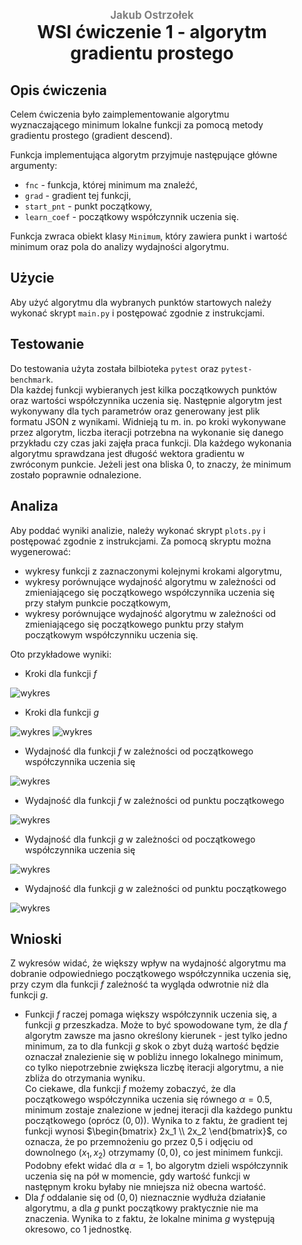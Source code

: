 <div style="padding: 2% 5%;">

<h1 style="text-align: center;">
<div style="color:grey; font-size: 0.6em;">Jakub Ostrzołek</div>
<div>WSI ćwiczenie 1 - algorytm gradientu prostego</div>
</h1>

## Opis ćwiczenia
Celem ćwiczenia było zaimplementowanie algorytmu wyznaczającego minimum lokalne funkcji za pomocą metody gradientu prostego (gradient descend).

Funkcja implementująca algorytm przyjmuje następujące główne argumenty:
* `fnc` - funkcja, której minimum ma znaleźć,
* `grad` - gradient tej funkcji,
* `start_pnt` - punkt początkowy,
* `learn_coef` - początkowy współczynnik uczenia się.

Funkcja zwraca obiekt klasy `Minimum`, który zawiera punkt i wartość minimum oraz pola do analizy wydajności algorytmu.

## Użycie
Aby użyć algorytmu dla wybranych punktów startowych należy wykonać skrypt `main.py` i postępować zgodnie z instrukcjami.

## Testowanie
Do testowania użyta została bilbioteka `pytest` oraz `pytest-benchmark`.  
Dla każdej funkcji wybieranych jest kilka początkowych punktów oraz wartości współczynnika uczenia się. Następnie algorytm jest wykonywany dla tych parametrów oraz generowany jest plik formatu JSON z wynikami. Widnieją tu m. in. po kroki wykonywane przez algorytm, liczba iteracji potrzebna na wykonanie się danego przykładu czy czas jaki zajęła praca funkcji. Dla każdego wykonania algorytmu sprawdzana jest długość wektora gradientu w zwróconym punkcie. Jeżeli jest ona bliska 0, to znaczy, że minimum zostało poprawnie odnalezione. 
 
## Analiza
Aby poddać wyniki analizie, należy wykonać skrypt `plots.py` i postępować zgodnie z instrukcjami. Za pomocą skryptu można wygenerować:
* wykresy funkcji z zaznaczonymi kolejnymi krokami algorytmu,
* wykresy porównujące wydajność algorytmu w zależności od zmieniającego się początkowego współczynnika uczenia się przy stałym punkcie początkowym,
* wykresy porównujące wydajność algorytmu w zależności od zmieniającego się początkowego punktu przy stałym początkowym współczynniku uczenia się.

Oto przykładowe wyniki:

* Kroki dla funkcji $`f`$  

![wykres](plots/f/steps/x=(-10,-30),a=0.1.svg)
* Kroki dla funkcji $`g`$  

![wykres](plots/g/steps/x=-1.7,a=0.1.svg)
![wykres](plots/g/steps/x=-1.7,a=0.06.svg)
* Wydajność dla funkcji $`f`$ w zależności od początkowego współczynnika uczenia się  

![wykres](plots/f/performance/x=(-10,-30).svg)
* Wydajność dla funkcji $`f`$ w zależności od punktu początkowego  

![wykres](plots/f/performance/a=0.8.svg)
* Wydajność dla funkcji $`g`$ w zależności od początkowego współczynnika uczenia się  

![wykres](plots/g/performance/x=1.8.svg)
* Wydajność dla funkcji $`g`$ w zależności od punktu początkowego  

![wykres](plots/g/performance/a=1.2.svg)

## Wnioski
Z wykresów widać, że większy wpływ na wydajność algorytmu ma dobranie odpowiedniego początkowego współczynnika uczenia się, przy czym dla funkcji $`f`$ zależność ta wygląda odwrotnie niż dla funkcji $`g`$.  
* Funkcji $`f`$ raczej pomaga większy współczynnik uczenia się, a funkcji $`g`$ przeszkadza. Może to być spowodowane tym, że dla $`f`$ algorytm zawsze ma jasno określony kierunek - jest tylko jedno minimum, za to dla funkcji $`g`$ skok o zbyt dużą wartość będzie oznaczał znalezienie się w pobliżu innego lokalnego minimum, co tylko niepotrzebnie zwiększa liczbę iteracji algorytmu, a nie zbliża do otrzymania wyniku.  
Co ciekawe, dla funkcji $`f`$ możemy zobaczyć, że dla początkowego współczynnika uczenia się równego $`\alpha=0.5`$, minimum zostaje znalezione w jednej iteracji dla każdego punktu początkowego (oprócz $`(0,0)`$). Wynika to z faktu, że gradient tej funkcji wynosi $`\begin{bmatrix} 2x_1 \\ 2x_2 \end{bmatrix}`$, co oznacza, że po przemnożeniu go przez 0,5 i odjęciu od downolnego $`(x_1, x_2)`$ otrzymamy $`(0, 0)`$, co jest minimem funkcji. Podobny efekt widać dla $`\alpha=1`$, bo algorytm dzieli współczynnik uczenia się na pół w momencie, gdy wartość funkcji w następnym kroku byłaby nie mniejsza niż obecna wartość.  
* Dla $`f`$ oddalanie się od $`(0,0)`$ nieznacznie wydłuża działanie algorytmu, a dla $`g`$ punkt początkowy praktycznie nie ma znaczenia. Wynika to z faktu, że lokalne minima $`g`$ występują okresowo, co 1 jednostkę.
</div>